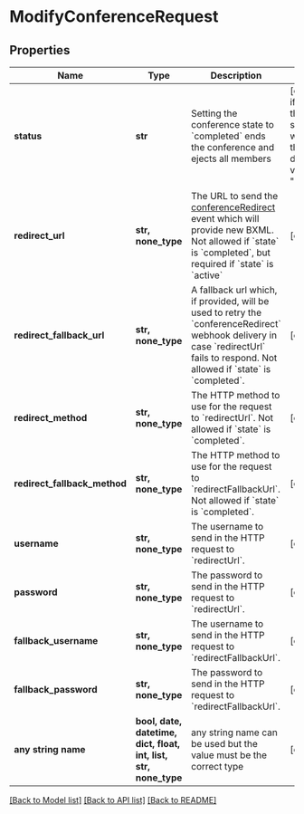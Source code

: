 # ModifyConferenceRequest


## Properties
Name | Type | Description | Notes
------------ | ------------- | ------------- | -------------
**status** | **str** | Setting the conference state to &#x60;completed&#x60; ends the conference and ejects all members | [optional]  if omitted the server will use the default value of "active"
**redirect_url** | **str, none_type** | The URL to send the [conferenceRedirect](/docs/voice/webhooks/conferenceRedirect) event which will provide new BXML. Not allowed if &#x60;state&#x60; is &#x60;completed&#x60;, but required if &#x60;state&#x60; is &#x60;active&#x60; | [optional] 
**redirect_fallback_url** | **str, none_type** | A fallback url which, if provided, will be used to retry the &#x60;conferenceRedirect&#x60; webhook delivery in case &#x60;redirectUrl&#x60; fails to respond.  Not allowed if &#x60;state&#x60; is &#x60;completed&#x60;. | [optional] 
**redirect_method** | **str, none_type** | The HTTP method to use for the request to &#x60;redirectUrl&#x60;. Not allowed if &#x60;state&#x60; is &#x60;completed&#x60;. | [optional] 
**redirect_fallback_method** | **str, none_type** | The HTTP method to use for the request to &#x60;redirectFallbackUrl&#x60;. Not allowed if &#x60;state&#x60; is &#x60;completed&#x60;. | [optional] 
**username** | **str, none_type** | The username to send in the HTTP request to &#x60;redirectUrl&#x60;. | [optional] 
**password** | **str, none_type** | The password to send in the HTTP request to &#x60;redirectUrl&#x60;. | [optional] 
**fallback_username** | **str, none_type** | The username to send in the HTTP request to &#x60;redirectFallbackUrl&#x60;. | [optional] 
**fallback_password** | **str, none_type** | The password to send in the HTTP request to &#x60;redirectFallbackUrl&#x60;. | [optional] 
**any string name** | **bool, date, datetime, dict, float, int, list, str, none_type** | any string name can be used but the value must be the correct type | [optional]

[[Back to Model list]](../README.md#documentation-for-models) [[Back to API list]](../README.md#documentation-for-api-endpoints) [[Back to README]](../README.md)


